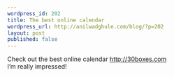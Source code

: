 ```yaml
---
wordpress_id: 202
title: The best online calendar
wordpress_url: http://anilwadghule.com/blog/?p=202
layout: post
published: false
---
```

Check out the best online calendar <a href="http://30boxes.com/">http://30boxes.com</a><br /><img alt="" src="http://img512.imageshack.us/img512/3465/30boxes2cw.jpg" border="0" /><br />I’m really impressed!
